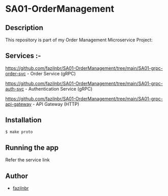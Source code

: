 # SA01-OrderManagement


## Description
This repository is part of my Order Management Microservice Project:

## Services :-

https://github.com/fazilnbr/SA01-OrderManagement/tree/main/SA01-grpc-order-svc   - Order Service (gRPC)

https://github.com/fazilnbr/SA01-OrderManagement/tree/main/SA01-grpc-auth-svc    - Authentication Service (gRPC)

https://github.com/fazilnbr/SA01-OrderManagement/tree/main/SA01-grpc-api-gateway - API Gateway (HTTP)

## Installation

```bash
$ make proto
```

## Running the app

 Refer the service link

## Author

- [fazilnbr](https://www.linkedin.com/in/fazil-muhammed-915807190/)

